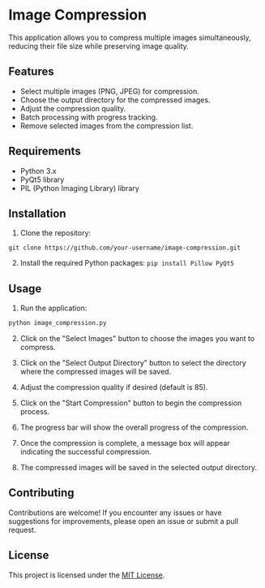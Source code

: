 # Image Compression

This application allows you to compress multiple images simultaneously, reducing their file size while preserving image quality.

## Features

- Select multiple images (PNG, JPEG) for compression.
- Choose the output directory for the compressed images.
- Adjust the compression quality.
- Batch processing with progress tracking.
- Remove selected images from the compression list.

## Requirements

- Python 3.x
- PyQt5 library
- PIL (Python Imaging Library) library

## Installation

1. Clone the repository:

```git clone https://github.com/your-username/image-compression.git```


2. Install the required Python packages:
```pip install Pillow PyQt5```


## Usage

1. Run the application:
```python
python image_compression.py
```

2. Click on the "Select Images" button to choose the images you want to compress.

3. Click on the "Select Output Directory" button to select the directory where the compressed images will be saved.

4. Adjust the compression quality if desired (default is 85).

5. Click on the "Start Compression" button to begin the compression process.

6. The progress bar will show the overall progress of the compression.

7. Once the compression is complete, a message box will appear indicating the successful compression.

8. The compressed images will be saved in the selected output directory.

## Contributing

Contributions are welcome! If you encounter any issues or have suggestions for improvements, please open an issue or submit a pull request.

## License

This project is licensed under the [MIT License](LICENSE).

